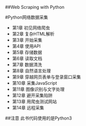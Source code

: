 ##Web Scraping with Python






#Python网络数据采集
- 第1章 初见网络爬虫
- 第2章 复杂HTML解析
- 第3章 开始采集
- 第4章 使用API
- 第5章 存储数据
- 第6章 读取文档
- 第7章 数据清洗
- 第8章 自然语言处理
- 第9章 穿越网页表单与登录窗口采集
- 第10章 采集JavaScript
- 第11章 图像识别与文字处理
- 第12章 避开采集陷阱
- 第13章 用爬虫测试网站
- 第14章 远程采集



##注意
此书代码使用的是Python3